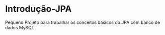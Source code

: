 # Introdução-JPA
Pequeno Projeto para trabalhar os conceitos básicos do JPA com banco de dados MySQL
